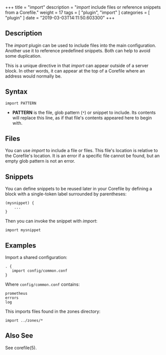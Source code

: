 +++
title = "import"
description = "*import* include files or reference snippets from a Corefile."
weight = 17
tags = [ "plugin", "import" ]
categories = [ "plugin" ]
date = "2019-03-03T14:11:50.603300"
+++

## Description

The *import* plugin can be used to include files into the main configuration. Another use it to
reference predefined snippets. Both can help to avoid some duplication.

This is a unique directive in that *import* can appear outside of a server block. In other words, it
can appear at the top of a Corefile where an address would normally be.

## Syntax

~~~
import PATTERN
~~~

*   **PATTERN** is the file, glob pattern (`*`) or snippet to include. Its contents will replace
    this line, as if that file's contents appeared here to begin with.

## Files

You can use *import* to include a file or files. This file's location is relative to the
Corefile's location. It is an error if a specific file cannot be found, but an empty glob pattern is
not an error.

## Snippets

You can define snippets to be reused later in your Corefile by defining a block with a single-token
label surrounded by parentheses:

~~~ corefile
(mysnippet) {
	...
}
~~~

Then you can invoke the snippet with *import*:

~~~
import mysnippet
~~~

## Examples

Import a shared configuration:

~~~
. {
   import config/common.conf
}
~~~

Where `config/common.conf` contains:

~~~
prometheus
errors
log
~~~

This imports files found in the zones directory:

~~~
import ../zones/*
~~~

## Also See

See corefile(5).

